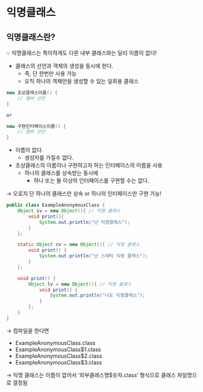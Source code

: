 # 익명클래스

## 익명클래스란?

<aside>
💡 익명클래스는 특이하게도 다른 내부 클래스와는 달리 이름이 없다!

</aside>

- 클래스의 선언과 객체의 생성을 동시에 한다.
    - 즉, 단 한번만 사용 가능
    - 오직 하나의 객체만을 생성할 수 있는 일회용 클래스

```java
new 조상클래스이름() {
	// 멤버 선언
}

or

new 구현인터페이스이름() {
	// 멤버 선언
}
```

- 이름이 없다.
    - 생성자를 가질수 없다.
- 조상클래스의 이름이나 구현하고자 하는 인터페이스의 이름을 사용
    - 하나의 클래스를 상속받는 동시에
        - 하나 또는 둘 이상의 인터페이스를 구현할 수는 없다.

 → 오로지 단 하나의 클래스만 상속 or 하나의 인터페이스만 구현 가능!

```java
public class ExampleAnonymousClass {
    Object iv = new Object(){ // 익명 클래스
        void print(){
            System.out.println("난 익명클래스");
        }
    };

    static Object cv = new Object(){ // 익명 클래스
        void print() {
            System.out.println("난 스태틱 익명 클래스");
        }
    };

    void print() {
        Object lv = new Object(){ // 익명 클래스
            void print() {
                System.out.println("나도 익명클래스");
            }
        };
    }
}
```

→ 컴파일을 한다면

- ExampleAnonymousClass.class
- ExampleAnonymousClass$1.class
- ExampleAnonymousClass$2.class
- ExampleAnonymousClass$3.class

→ 익명 클래스는 이름이 없어서 ‘외부클래스명$숫자.class’ 형식으로 클래스 파일명으로 결정됨